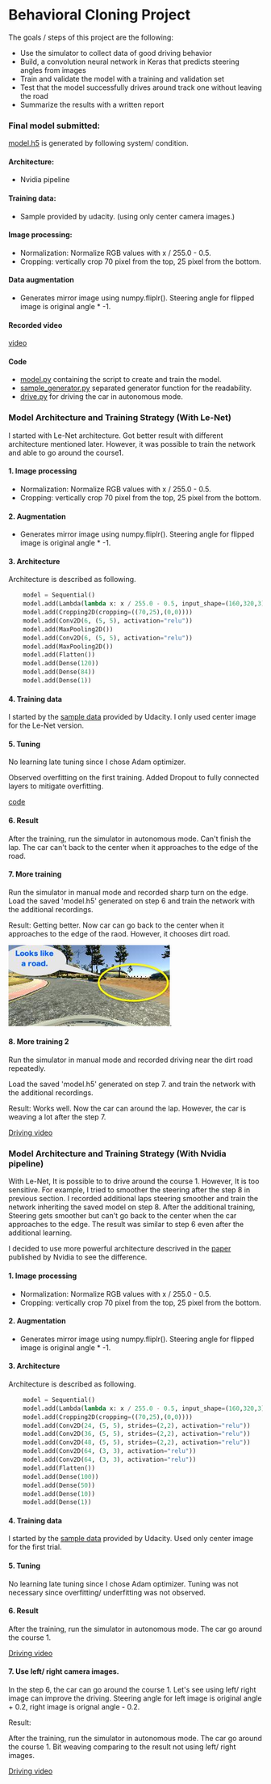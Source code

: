# Behavioral Cloning Project

The goals / steps of this project are the following:
* Use the simulator to collect data of good driving behavior
* Build, a convolution neural network in Keras that predicts steering angles from images
* Train and validate the model with a training and validation set
* Test that the model successfully drives around track one without leaving the road
* Summarize the results with a written report

[//]: # (Image References)

[dirt road]: ./resources/dirt-road.jpg "Dirt road"

### Final model submitted:

[model.h5](./model.h5) is generated by following system/ condition.

#### Architecture:
- Nvidia pipeline

#### Training data:
- Sample provided by udacity. (using only center camera images.)

#### Image processing:

- Normalization: Normalize RGB values with x / 255.0 - 0.5.
- Cropping: vertically crop 70 pixel from the top, 25 pixel from the bottom.

#### Data augmentation

- Generates mirror image using numpy.fliplr().
  Steering angle for flipped image is original angle * -1.

#### Recorded video

[video](./videos/nvidia-center.mp4)

#### Code
* [model.py](./model.py) containing the script to create and train the model.
* [sample\_generator.py](./sample_generator.py) separated generator function for the readability.
* [drive.py](./drive.py) for driving the car in autonomous mode.


### Model Architecture and Training Strategy (With Le-Net)

I started with Le-Net architecture.
Got better result with different architecture mentioned later.
However, it was possible to train the network and able to go around the course1.

#### 1. Image processing

- Normalization: Normalize RGB values with x / 255.0 - 0.5.
- Cropping: vertically crop 70 pixel from the top, 25 pixel from the bottom.

#### 2. Augmentation

- Generates mirror image using numpy.fliplr().
  Steering angle for flipped image is original angle * -1.

#### 3. Architecture

Architecture is described as following.

```python
    model = Sequential()
    model.add(Lambda(lambda x: x / 255.0 - 0.5, input_shape=(160,320,3)))
    model.add(Cropping2D(cropping=((70,25),(0,0))))
    model.add(Conv2D(6, (5, 5), activation="relu"))
    model.add(MaxPooling2D())
    model.add(Conv2D(6, (5, 5), activation="relu"))
    model.add(MaxPooling2D())
    model.add(Flatten())
    model.add(Dense(120))
    model.add(Dense(84))
    model.add(Dense(1))
```

#### 4. Training data

I started by the [sample data](https://d17h27t6h515a5.cloudfront.net/topher/2016/December/584f6edd_data/data.zip)
provided by Udacity.
I only used center image for the Le-Net version.

#### 5. Tuning

No learning late tuning since I chose Adam optimizer.

Observed overfitting on the first training.
Added Dropout to fully connected layers to mitigate overfitting.

[code](https://github.com/satoshikumano/CarND-Behavioral-Cloning-Submission/blob/le-net/model.py#L32-L34)

#### 6. Result

After the training, run the simulator in autonomous mode.
Can't finish the lap. The car can't back to the center when it approaches to
the edge of the road.

#### 7. More training

Run the simulator in manual mode and recorded sharp turn on the edge.
Load the saved 'model.h5' generated on step 6 
and train the network with the additional recordings.

Result: Getting better. Now car can go back to the center when it approaches
to the edge of the raod.
However, it chooses dirt road.

![alt text][dirt road].

#### 8. More training 2

Run the simulator in manual mode and recorded driving near 
the dirt road repeatedly.

Load the saved 'model.h5' generated on step 7.
and train the network with the additional recordings.

Result: Works well. Now the car can around the lap.
However, the car is weaving a lot after the step 7.

[Driving video](./videos/lenet-fin.mp4)

### Model Architecture and Training Strategy (With Nvidia pipeline)

With Le-Net, It is possible to to drive around the course 1.
However, It is too sensitive.
For example, I tried to smoother the steering after the step 8 in previous section.
I recorded additional laps steering smoother and train the network inheriting the
saved model on step 8.
After the additional training, Steering gets smoother but can't go back to the
center when the car approaches to the edge.
The result was similar to step 6 even after the additional learning.

I decided to use more powerful architecture descrived in the
[paper](http://images.nvidia.com/content/tegra/automotive/images/2016/solutions/pdf/end-to-end-dl-using-px.pdf)
published by Nvidia to see the difference.

#### 1. Image processing

- Normalization: Normalize RGB values with x / 255.0 - 0.5.
- Cropping: vertically crop 70 pixel from the top, 25 pixel from the bottom.

#### 2. Augmentation

- Generates mirror image using numpy.fliplr().
  Steering angle for flipped image is original angle * -1.


#### 3. Architecture

Architecture is described as following.

```python
    model = Sequential()
    model.add(Lambda(lambda x: x / 255.0 - 0.5, input_shape=(160,320,3)))
    model.add(Cropping2D(cropping=((70,25),(0,0))))
    model.add(Conv2D(24, (5, 5), strides=(2,2), activation="relu"))
    model.add(Conv2D(36, (5, 5), strides=(2,2), activation="relu"))
    model.add(Conv2D(48, (5, 5), strides=(2,2), activation="relu"))
    model.add(Conv2D(64, (3, 3), activation="relu"))
    model.add(Conv2D(64, (3, 3), activation="relu"))
    model.add(Flatten())
    model.add(Dense(100))
    model.add(Dense(50))
    model.add(Dense(10))
    model.add(Dense(1))
```

#### 4. Training data

I started by the [sample data](https://d17h27t6h515a5.cloudfront.net/topher/2016/December/584f6edd_data/data.zip)
provided by Udacity.
Used only center image for the first trial.

#### 5. Tuning

No learning late tuning since I chose Adam optimizer.
Tuning was not necessary since overfitting/ underfitting was not observed.

#### 6. Result

After the training, run the simulator in autonomous mode.
The car go around the course 1.

[Driving video](./videos/nvidia-center.mp4)

#### 7. Use left/ right camera images.

In the step 6, the car can go around the course 1.
Let's see using left/ right image can improve the driving.
Steering angle for left image is original angle + 0.2, right image is orignal angle - 0.2.

Result:

After the training, run the simulator in autonomous mode.
The car go around the course 1.
Bit weaving comparing to the result not using left/ right images.

[Driving video](./videos/nvidia-lr.mp4)
